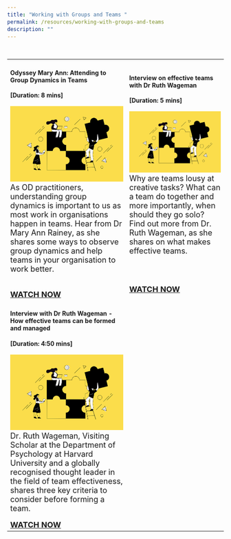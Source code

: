```yaml
---
title: "Working with Groups and Teams "
permalink: /resources/working-with-groups-and-teams
description: ""
---
```

<table><tr><td><h4>Odyssey Mary Ann: Attending to Group Dynamics in Teams</h4><strong>[Duration: 8 mins] </strong><br><br>
	    <img src="/images/Team%20Development.jpg" alt="employee engagement" width="550"><br><font size="4">As OD practitioners, understanding group dynamics is important to us as most work in organisations happen in teams. Hear from Dr Mary Ann Rainey, as she shares some ways to observe group dynamics and help teams in your organisation to work better.<br><br></font><BR><a href="https://vimeo.com/130939928"><font size="4"><STRONG>WATCH NOW</a></STRONG></FONT></td></td>
<td><h4>Interview on effective teams with Dr Ruth Wageman</h4><strong>[Duration: 5 mins] </strong><br><br>
	    <img src="/images/Team%20Development.jpg" alt="employee engagement" width="550"><br><font size="4">Why are teams lousy at creative tasks? What can a team do together and more importantly, when should they go solo? Find out more from Dr. Ruth Wageman,  as she shares on what makes effective teams.</font><BR><br><br><br><br><a href="https://vimeo.com/39463182 "> <font size="4"><STRONG>WATCH NOW</a></STRONG></FONT></td></tr>
<tr>
  <tr><td><h4>Interview with Dr Ruth Wageman - How effective teams can be formed and managed</h4><strong>[Duration: 4:50 mins] </strong><br><br>
	    <img src="/images/Team%20Development.jpg" alt="employee engagement" width="550"><br><font size="4">Dr. Ruth Wageman, Visiting Scholar at the Department of Psychology at Harvard University and a globally recognised thought leader in the field of team effectiveness, shares three key criteria to consider before forming a team. </font><br><br><a href="https://vimeo.com/39463181"><font size="4"><STRONG>WATCH NOW </a></STRONG></FONT></td>
  </tr></TABLE>